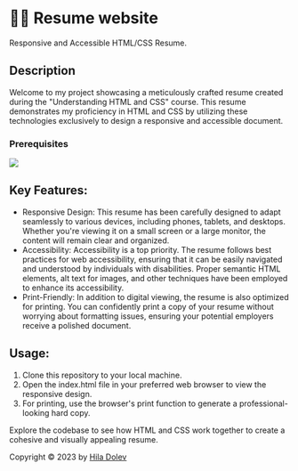 # :woman_student: Resume website

<p>Responsive and Accessible HTML/CSS Resume.</p>

## Description

<p>Welcome to my project showcasing a meticulously crafted resume created during the "Understanding HTML and CSS" course. This resume demonstrates my proficiency in HTML and CSS by utilizing these technologies exclusively to design a responsive and accessible document.</p>

### Prerequisites

<p>
    <img src="https://skillicons.dev/icons?i=html,css" />
</p>

## Key Features:

<ul>
<li>Responsive Design: This resume has been carefully designed to adapt seamlessly to various devices, including phones, tablets, and desktops. Whether you're viewing it on a small screen or a large monitor, the content will remain clear and organized.</li>
<li>Accessibility: Accessibility is a top priority. The resume follows best practices for web accessibility, ensuring that it can be easily navigated and understood by individuals with disabilities. Proper semantic HTML elements, alt text for images, and other techniques have been employed to enhance its accessibility.</li>
<li>Print-Friendly: In addition to digital viewing, the resume is also optimized for printing. You can confidently print a copy of your resume without worrying about formatting issues, ensuring your potential employers receive a polished document.</li>
</ul>

## Usage:

<ol>
<li>Clone this repository to your local machine.
</li>
<li>Open the index.html file in your preferred web browser to view the responsive design.</li>
<li>For printing, use the browser's print function to generate a professional-looking hard copy.</li>
</ol>

<p>Explore the codebase to see how HTML and CSS work together to create a cohesive and visually appealing resume.</p>

Copyright © 2023 by <a href="https://github.com/Hiladolev" target="_blank">Hila Dolev</a>
